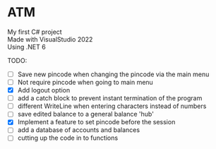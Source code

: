 # ATM

My first C# project   
Made with VisualStudio 2022  
Using .NET 6  

TODO:
- [ ] Save new pincode when changing the pincode via the main menu
- [ ] Not require pincode when going to main menu
- [x] Add logout option
- [ ] add a catch block to prevent instant termination of the program
- [ ] different WriteLine when entering characters instead of numbers
- [ ] save edited balance to a general balance 'hub'
- [x] Implement a feature to set pincode before the session
- [ ] add a database of accounts and balances
- [ ] cutting up the code in to functions
